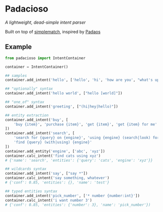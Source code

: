 # Padacioso

*A lightweight, dead-simple intent parser*

Built on top of [simplematch](https://github.com/tfeldmann/simplematch), inspired by [Padaos](https://github.com/MycroftAI/padaos)

## Example

```python
from padacioso import IntentContainer

container = IntentContainer()

## samples
container.add_intent('hello', ['hello', 'hi', 'how are you', "what's up"])

## "optionally" syntax
container.add_intent('hello world', ["hello [world]"])

## "one_of" syntax
container.add_intent('greeting', ["(hi|hey|hello)"])

## entity extraction
container.add_intent('buy', [
    'buy {item}', 'purchase {item}', 'get {item}', 'get {item} for me'
])
container.add_intent('search', [
    'search for {query} on {engine}', 'using {engine} (search|look) for {query}',
    'find {query} (with|using) {engine}'
])
container.add_entity('engine', ['abc', 'xyz'])
container.calc_intent('find cats using xyz')
# {'name': 'search', 'entities': {'query': 'cats', 'engine': 'xyz'}}

## wildcards syntax
container.add_intent('say', ["say *"])
container.calc_intent('say something, whatever')
# {'conf': 0.85, 'entities': {}, 'name': 'test'}

## typed entities syntax
container.add_intent('pick_number', ['* number {number:int}'])
container.calc_intent('i want number 3')
# {'conf': 0.85, 'entities': {'number': 3}, 'name': 'pick_number'})

```